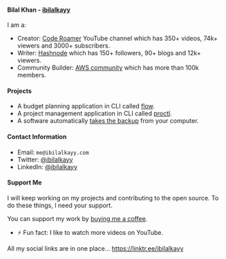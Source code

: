 #### Bilal Khan - [ibilalkayy](https://ibilalkayy.com)

I am a:

- Creator: [Code Roamer](https://www.youtube.com/@coderoamer) YouTube channel which has 350+ videos, 74k+ viewers and 3000+ subscribers.
- Writer: [Hashnode](https://ibilalkayy.hashnode.dev/) which has 150+ followers, 90+ blogs and 12k+ viewers.
- Community Builder: [AWS community](https://aws.amazon.com/developer/community/community-builders/) which has more than 100k members.

#### Projects

- A budget planning application in CLI called [flow](https://github.com/ibilalkayy/flow).
- A project management application in CLI called [proctl](https://github.com/ibilalkayy/proctl).
- A software automatically [takes the backup](https://github.com/ibilalkayy/Automatic-Backup-and-Monitoring-Software) from your computer.

#### Contact Information

- Email: `me@ibilalkayy.com`
- Twitter: [@ibilalkayy](https://x.com/ibilalkayy)
- LinkedIn: [@ibilalkayy](https://www.linkedin.com/in/ibilalkayy/)

#### Support Me

I will keep working on my projects and contributing to the open source. To do these things, I need your support.

You can support my work by [buying me a coffee](https://buymeacoffee.com/ibilalkayy).

- ⚡ Fun fact: I like to watch more videos on YouTube.

All my social links are in one place... https://linktr.ee/ibilalkayy
